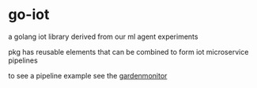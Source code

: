 # go-iot
a golang iot library derived from our ml agent experiments

pkg has reusable elements that can be combined to form iot microservice pipelines

to see a pipeline example see the [gardenmonitor](https://github.com/illmade-knight/go-iot-dataflows/tree/main/gardenmonitor)



